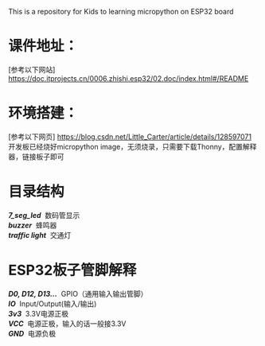 This is a repository for Kids to learning micropython on ESP32 board
# 课件地址：
[参考以下网站] https://doc.itprojects.cn/0006.zhishi.esp32/02.doc/index.html#/README
# 环境搭建：
[参考以下网页] https://blog.csdn.net/Little_Carter/article/details/128597071
开发板已经烧好micropython image，无须烧录，只需要下载Thonny，配置解释器，链接板子即可
# 目录结构
***7_seg_led*** &nbsp;数码管显示 \
***buzzer*** &nbsp;蜂鸣器 \
***traffic light*** &nbsp;交通灯
# ESP32板子管脚解释
***D0, D12, D13...*** &nbsp;GPIO（通用输入输出管脚）\
***IO*** &nbsp;Input/Output(输入/输出) \
***3v3*** &nbsp;3.3V电源正极 \
***VCC*** &nbsp;电源正极，输入的话一般接3.3V \
***GND*** &nbsp;电源负极


